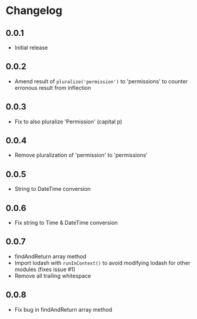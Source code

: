 # Changelog

## 0.0.1

* Initial release

## 0.0.2

* Amend result of `pluralize('permission')` to 'permissions' to counter erronous result from inflection

## 0.0.3

* Fix to also pluralize 'Permission' (capital p)

## 0.0.4

* Remove pluralization of 'permission' to 'permissions'

## 0.0.5

* String to DateTime conversion

## 0.0.6

* Fix string to Time & DateTime conversion

## 0.0.7

* findAndReturn array method
* Import lodash with `runInContext()` to avoid modifying lodash for other modules (fixes issue #1)
* Remove all trailing whitespace

## 0.0.8

* Fix bug in findAndReturn array method
